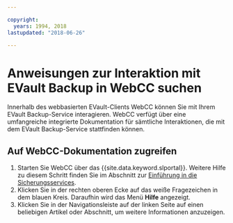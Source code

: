 ```yaml
---

copyright:
  years: 1994, 2018
lastupdated: "2018-06-26"

---
```



# Anweisungen zur Interaktion mit EVault Backup in WebCC suchen

Innerhalb des webbasierten EVault-Clients WebCC können Sie mit Ihrem EVault Backup-Service interagieren. WebCC verfügt über eine umfangreiche integrierte Dokumentation für sämtliche Interaktionen, die mit dem EVault Backup-Service stattfinden können.

## Auf WebCC-Dokumentation zugreifen

1. Starten Sie WebCC über das {{site.data.keyword.slportal}}. Weitere Hilfe zu diesem Schritt finden Sie im Abschnitt zur [Einführung in die Sicherungsservices](/docs/infrastructure/Backup/index.html). 
2. Klicken Sie in der rechten oberen Ecke auf das weiße Fragezeichen in dem blauen Kreis. Daraufhin wird das Menü **Hilfe** angezeigt.
3. Klicken Sie in der Navigationsleiste auf der linken Seite auf einen beliebigen Artikel oder Abschnitt, um weitere Informationen anzuzeigen.
